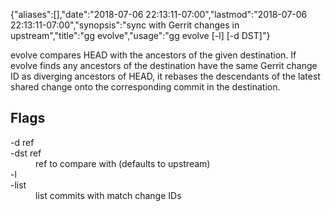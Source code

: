 {"aliases":[],"date":"2018-07-06 22:13:11-07:00","lastmod":"2018-07-06 22:13:11-07:00","synopsis":"sync with Gerrit changes in upstream","title":"gg evolve","usage":"gg evolve [-l] [-d DST]"}

evolve compares HEAD with the ancestors of the given destination. If
evolve finds any ancestors of the destination have the same Gerrit
change ID as diverging ancestors of HEAD, it rebases the descendants
of the latest shared change onto the corresponding commit in the
destination.

## Flags

<dl class="flag_list">
	<dt>-d ref</dt>
	<dt>-dst ref</dt>
	<dd>ref to compare with (defaults to upstream)</dd>
	<dt>-l</dt>
	<dt>-list</dt>
	<dd>list commits with match change IDs</dd>
</dl>
